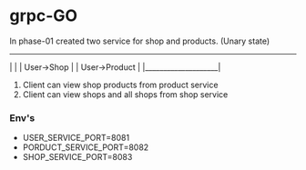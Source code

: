 # grpc-GO


In phase-01 created two service for shop and products. (Unary state)


 ____________________
|                    |
|  User->Shop        |
|  User->Product     |
|____________________|

1) Client can view shop products from product service
2) Client can view shops and all shops from shop service

### Env's
- USER_SERVICE_PORT=8081
- PORDUCT_SERVICE_PORT=8082
- SHOP_SERVICE_PORT=8083